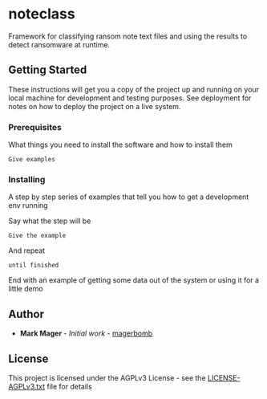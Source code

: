 # noteclass

Framework for classifying ransom note text files and using the results to detect ransomware at runtime.

## Getting Started

These instructions will get you a copy of the project up and running on your local machine for development and testing purposes. See deployment for notes on how to deploy the project on a live system.

### Prerequisites

What things you need to install the software and how to install them

```
Give examples
```

### Installing

A step by step series of examples that tell you how to get a development env running

Say what the step will be

```
Give the example
```

And repeat

```
until finished
```

End with an example of getting some data out of the system or using it for a little demo

## Author

* **Mark Mager** - *Initial work* - [magerbomb](https://twitter.com/magerbomb)

## License

This project is licensed under the AGPLv3 License - see the [LICENSE-AGPLv3.txt](LICENSE-AGPLv3.txt) file for details
